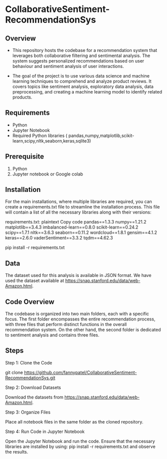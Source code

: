 # CollaborativeSentiment-RecommendationSys

## Overview 
-  This repository hosts the codebase for a recommendation system that leverages both collaborative filtering and sentimental analysis. The system suggests personalized recommendations based on user behaviour and sentiment analysis of user interactions.

 
-  The goal of the project is to use various data science and machine learning techniques to comprehend and analyze product reviews. It covers topics like sentiment analysis, exploratory data analysis, data preprocessing, and creating a machine learning model to identify related products.
  
## Requirements

- Python
- Jupyter Notebook
- Required Python libraries ( pandas,numpy,matplotlib,scikit-learn,scipy,nltk,seaborn,keras,sqlite3)

## Prerequisite

1.	Python
2.	Jupyter notebook or Google colab

## Installation

 For the main installations, where multiple libraries are required, you can create a requirements.txt file to streamline the installation process. This file will contain a list of all the necessary libraries along with their versions:

 requirements.txt:
       plaintext
       Copy code
       pandas==1.3.3
       numpy==1.21.2
       matplotlib==3.4.3
       imbalanced-learn==0.8.0
       scikit-learn==0.24.2
       scipy==1.7.1
       nltk==3.6.3
       seaborn==0.11.2
       wordcloud==1.8.1
       gensim==4.1.2
       keras==2.6.0
       vaderSentiment==3.3.2
       tqdm==4.62.3

pip install -r requirements.txt

## Data

 The dataset used for this analysis is available in JSON format. We have used the dataset available at https://snap.stanford.edu/data/web-Amazon.html. 

## Code Overview

 The codebase is organized into two main folders, each with a specific focus. The first folder encompasses the entire recommendation process, with three files that perform distinct functions in the overall recommendation system. On the other hand, the second folder is dedicated to sentiment analysis and contains three files. 

 ## Steps 

Step 1: Clone the Code

 git clone https://github.com/fannypatel/CollaborativeSentiment-RecommendationSys.git

Step 2: Download Datasets

 Download the datasets from https://snap.stanford.edu/data/web-Amazon.html. 

Step 3: Organize Files

 Place all notebook files in the same folder as the cloned repository.

Step 4: Run Code in Jupyter Notebook

 Open the Jupyter Notebook and run the code. Ensure that the necessary libraries are installed by using: pip install -r requirements.txt and observe   the results.




  
